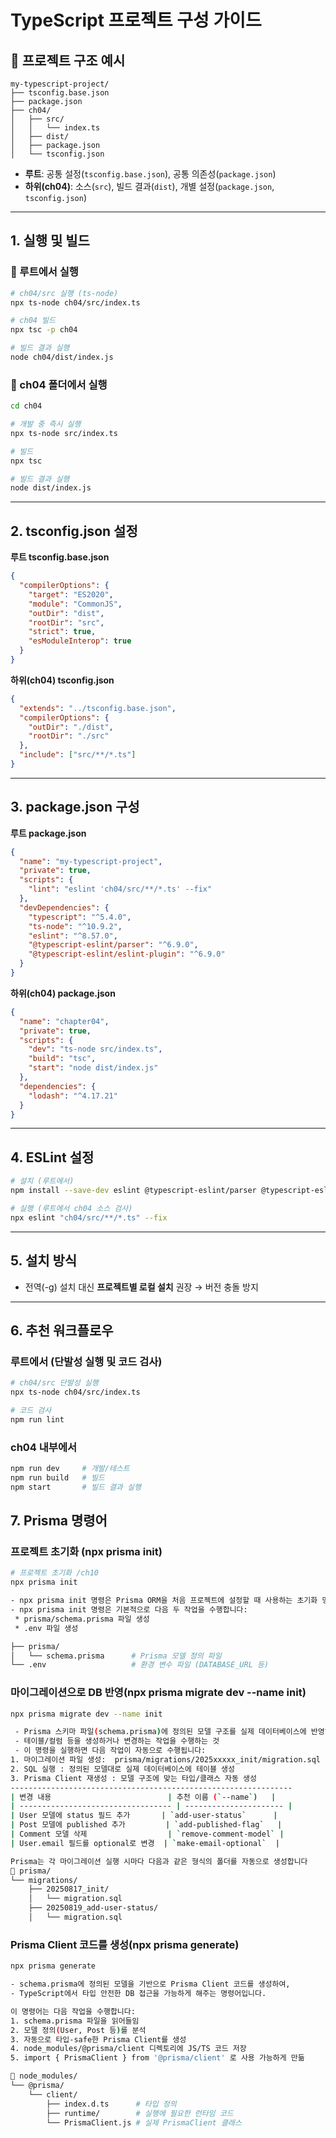 # TypeScript 프로젝트 구성 가이드

## 📂 프로젝트 구조 예시
```
my-typescript-project/
├── tsconfig.base.json
├── package.json
├── ch04/
│   ├── src/
│   │   └── index.ts
│   ├── dist/
│   ├── package.json
│   └── tsconfig.json
```
- **루트**: 공통 설정(`tsconfig.base.json`), 공통 의존성(`package.json`)
- **하위(ch04)**: 소스(`src`), 빌드 결과(`dist`), 개별 설정(`package.json`, `tsconfig.json`)

---

## 1. 실행 및 빌드

### 📌 루트에서 실행
```bash
# ch04/src 실행 (ts-node)
npx ts-node ch04/src/index.ts

# ch04 빌드
npx tsc -p ch04

# 빌드 결과 실행
node ch04/dist/index.js
```

### 📌 ch04 폴더에서 실행
```bash
cd ch04

# 개발 중 즉시 실행
npx ts-node src/index.ts

# 빌드
npx tsc

# 빌드 결과 실행
node dist/index.js
```

---

## 2. tsconfig.json 설정

**루트 tsconfig.base.json**
```json
{
  "compilerOptions": {
    "target": "ES2020",
    "module": "CommonJS",
    "outDir": "dist",
    "rootDir": "src",
    "strict": true,
    "esModuleInterop": true
  }
}
```

**하위(ch04) tsconfig.json**
```json
{
  "extends": "../tsconfig.base.json",
  "compilerOptions": {
    "outDir": "./dist",
    "rootDir": "./src"
  },
  "include": ["src/**/*.ts"]
}
```

---

## 3. package.json 구성

**루트 package.json**
```json
{
  "name": "my-typescript-project",
  "private": true,
  "scripts": {
    "lint": "eslint 'ch04/src/**/*.ts' --fix"
  },
  "devDependencies": {
    "typescript": "^5.4.0",
    "ts-node": "^10.9.2",
    "eslint": "^8.57.0",
    "@typescript-eslint/parser": "^6.9.0",
    "@typescript-eslint/eslint-plugin": "^6.9.0"
  }
}
```

**하위(ch04) package.json**
```json
{
  "name": "chapter04",
  "private": true,
  "scripts": {
    "dev": "ts-node src/index.ts",
    "build": "tsc",
    "start": "node dist/index.js"
  },
  "dependencies": {
    "lodash": "^4.17.21"
  }
}
```

---

## 4. ESLint 설정
```bash
# 설치 (루트에서)
npm install --save-dev eslint @typescript-eslint/parser @typescript-eslint/eslint-plugin

# 실행 (루트에서 ch04 소스 검사)
npx eslint "ch04/src/**/*.ts" --fix
```

---

## 5. 설치 방식
- 전역(-g) 설치 대신 **프로젝트별 로컬 설치** 권장 → 버전 충돌 방지

---

## 6. 추천 워크플로우

### 루트에서 (단발성 실행 및 코드 검사)
```bash
# ch04/src 단발성 실행
npx ts-node ch04/src/index.ts

# 코드 검사
npm run lint
```

### ch04 내부에서
```bash
npm run dev     # 개발/테스트
npm run build   # 빌드
npm start       # 빌드 결과 실행
```



## 7. Prisma 명령어

### 프로젝트 초기화 (npx prisma init)
```bash
# 프로젝트 초기화 /ch10
npx prisma init

- npx prisma init 명령은 Prisma ORM을 처음 프로젝트에 설정할 때 사용하는 초기화 명령어입니다.
- npx prisma init 명령은 기본적으로 다음 두 작업을 수행합니다:
 * prisma/schema.prisma 파일 생성
 * .env 파일 생성

├── prisma/
│   └── schema.prisma      # Prisma 모델 정의 파일
└── .env                   # 환경 변수 파일 (DATABASE_URL 등)

```

### 마이그레이션으로 DB 반영(npx prisma migrate dev --name init)
```bash
npx prisma migrate dev --name init

 - Prisma 스키마 파일(schema.prisma)에 정의된 모델 구조를 실제 데이터베이스에 반영하여, 
 - 테이블/컬럼 등을 생성하거나 변경하는 작업을 수행하는 것
 - 이 명령을 실행하면 다음 작업이 자동으로 수행됩니다:
1. 마이그레이션 파일 생성:  prisma/migrations/2025xxxxx_init/migration.sql
2. SQL 실행 : 정의된 모델대로 실제 데이터베이스에 테이블 생성
3. Prisma Client 재생성 : 모델 구조에 맞는 타입/클래스 자동 생성
---------------------------------------------------------------
| 변경 내용                          | 추천 이름 (`--name`)   |
| ---------------------------------- | ---------------------- |
| User 모델에 status 필드 추가       | `add-user-status`      |
| Post 모델에 published 추가         | `add-published-flag`   |
| Comment 모델 삭제                  | `remove-comment-model` |
| User.email 필드를 optional로 변경  | `make-email-optional`  |

Prisma는 각 마이그레이션 실행 시마다 다음과 같은 형식의 폴더를 자동으로 생성합니다
📁 prisma/
└── migrations/
    ├── 20250817_init/
    │   └── migration.sql
    ├── 20250819_add-user-status/
    │   └── migration.sql

```

### Prisma Client 코드를 생성(npx prisma generate)
```bash
npx prisma generate

- schema.prisma에 정의된 모델을 기반으로 Prisma Client 코드를 생성하여, 
- TypeScript에서 타입 안전한 DB 접근을 가능하게 해주는 명령어입니다.

이 명령어는 다음 작업을 수행합니다:
1. schema.prisma 파일을 읽어들임
2. 모델 정의(User, Post 등)를 분석
3. 자동으로 타입-safe한 Prisma Client를 생성
4. node_modules/@prisma/client 디렉토리에 JS/TS 코드 저장
5. import { PrismaClient } from '@prisma/client' 로 사용 가능하게 만듦

📁 node_modules/
└── @prisma/
    └── client/
        ├── index.d.ts      # 타입 정의
        ├── runtime/        # 실행에 필요한 런타임 코드
        └── PrismaClient.js # 실제 PrismaClient 클래스

```